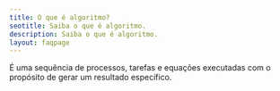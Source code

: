 ```yaml
---
title: O que é algoritmo?
seotitle: Saiba o que é algoritmo.
description: Saiba o que é algoritmo.
layout: faqpage
---
```

É uma sequência de processos, tarefas e equações executadas com o propósito de gerar um resultado específico. 
